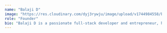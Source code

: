 ```yaml
---
name: "Balaji D"
image: "https://res.cloudinary.com/dyj3rywju/image/upload/v1744984558/balajid_imlzpz.jpg"
role: "Founder"
bio: "Balaji D is a passionate full-stack developer and entrepreneur, helping businesses go digital with modern web and app solutions. With a strong focus on performance, design, and innovation, he delivers solutions that drive real results."
---
```

